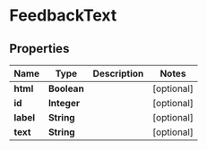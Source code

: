 
# FeedbackText

## Properties
Name | Type | Description | Notes
------------ | ------------- | ------------- | -------------
**html** | **Boolean** |  |  [optional]
**id** | **Integer** |  |  [optional]
**label** | **String** |  |  [optional]
**text** | **String** |  |  [optional]



